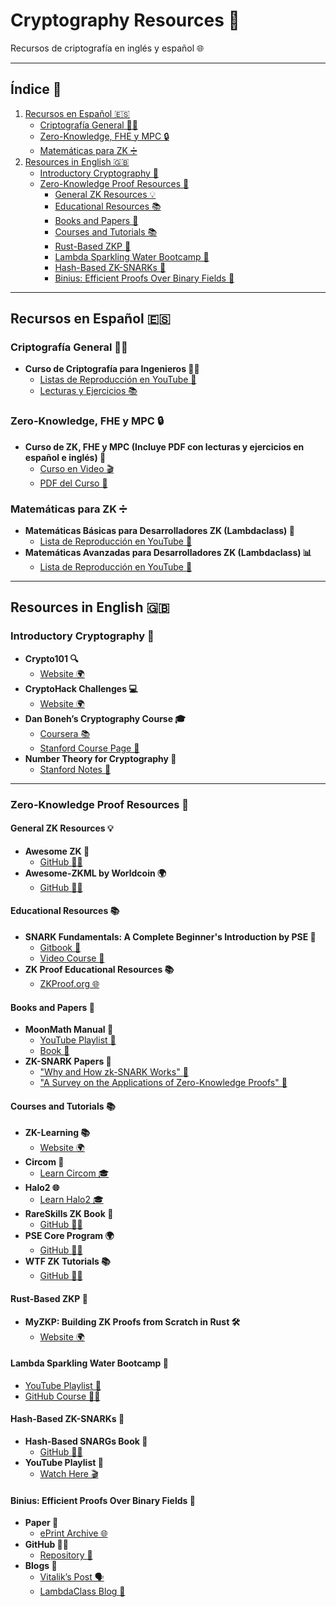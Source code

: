 # Cryptography Resources 🔐  
Recursos de criptografía en inglés y español 🌐  

---

## Índice 📜

1. [Recursos en Español 🇪🇸](#recursos-en-español)
    - [Criptografía General 👨‍💻](#criptografía-general)
    - [Zero-Knowledge, FHE y MPC 🔒](#zero-knowledge-fhe-y-mpc)
    - [Matemáticas para ZK ➗](#matemáticas-para-zk)
2. [Resources in English 🇬🇧](#resources-in-english)
    - [Introductory Cryptography 🔐](#introductory-cryptography)
    - [Zero-Knowledge Proof Resources 🔐](#zero-knowledge-proof-resources)
        - [General ZK Resources 💡](#general-zk-resources)
        - [Educational Resources 📚](#educational-resources)
        - [Books and Papers 📖](#books-and-papers)
        - [Courses and Tutorials 📚](#courses-and-tutorials)
        - [Rust-Based ZKP 🦀](#rust-based-zkp)
        - [Lambda Sparkling Water Bootcamp 🌊](#lambda-sparkling-water-bootcamp)
        - [Hash-Based ZK-SNARKs 🔑](#hash-based-zk-snarks)
        - [Binius: Efficient Proofs Over Binary Fields 🔢](#binius-efficient-proofs-over-binary-fields)

---

## **Recursos en Español 🇪🇸**  

### **Criptografía General 👨‍💻**  
- **Curso de Criptografía para Ingenieros 👨‍💻**  
  - [Listas de Reproducción en YouTube 🎥](https://m.youtube.com/@JorgeRamio/playlists)  
  - [Lecturas y Ejercicios 📚](https://www.criptored.es/paginas/Criptograf%C3%ADa%20para%20Ingenier@s.html)  

### **Zero-Knowledge, FHE y MPC 🔒**  
- **Curso de ZK, FHE y MPC (Incluye PDF con lecturas y ejercicios en español e inglés) 📄**  
  - [Curso en Video 🎬](https://m.youtube.com/playlist?list=PLeld-Hlf3EnrwZnvOT4IH5-2a-6HRaTG0)  
  - [PDF del Curso 📑](https://www.escudero.me/pdfs/TAC-2023.pdf)  

### **Matemáticas para ZK ➗**  
- **Matemáticas Básicas para Desarrolladores ZK (Lambdaclass) 🧮**  
  - [Lista de Reproducción en YouTube 🎥](https://m.youtube.com/playlist?list=PLFX2cij7c2PywdPR25Ikj4FLCumA9y-ip)  
- **Matemáticas Avanzadas para Desarrolladores ZK (Lambdaclass) 📊**  
  - [Lista de Reproducción en YouTube 🎥](https://m.youtube.com/playlist?list=PLFX2cij7c2PwJc7Y1uaSEK6yAy_BrlH0T)  

---

## **Resources in English 🇬🇧**  

### **Introductory Cryptography 🔐**  
- **Crypto101 🔍**  
  - [Website 🌍](https://www.crypto101.io/)  
- **CryptoHack Challenges 💻**  
  - [Website 🌍](https://cryptohack.org/challenges/introduction/)  
- **Dan Boneh’s Cryptography Course 🎓**  
  - [Coursera 📚](https://www.coursera.org/learn/crypto)  
  - [Stanford Course Page 🏫](https://crypto.stanford.edu/~dabo/courses/OnlineCrypto/)  
- **Number Theory for Cryptography 🔢**  
  - [Stanford Notes 📖](https://crypto.stanford.edu/pbc/notes/numbertheory/)  

---

### **Zero-Knowledge Proof Resources 🔐**  

#### **General ZK Resources 💡**  
- **Awesome ZK 🌟**  
  - [GitHub 🧑‍💻](https://github.com/ventali/awesome-zk)  
- **Awesome-ZKML by Worldcoin 🌍**  
  - [GitHub 🧑‍💻](https://github.com/worldcoin/awesome-zkml)  

#### **Educational Resources 📚**  
- **SNARK Fundamentals: A Complete Beginner's Introduction by PSE 📘**  
  - [Gitbook 📘](https://erroldrummond.gitbook.io/snark-fundamentals)  
  - [Video Course 🎥](https://m.youtube.com/playlist?list=PLV91V4b0yVqRWDzJZ_6BXr3drO6A3alDW)  
- **ZK Proof Educational Resources 📚**  
  - [ZKProof.org 🌐](https://docs.zkproof.org/edu)  

#### **Books and Papers 📖**  
- **MoonMath Manual 🌙**  
  - [YouTube Playlist 🎥](https://www.youtube.com/watch?v=qKZ-aT0g6N8&list=PLzdJdAunCamkTqcAMupTo2GByJCijJn-1)  
  - [Book 📘](https://github.com/LeastAuthority/moonmath-manual/releases)  
- **ZK-SNARK Papers 📑**  
  - ["Why and How zk-SNARK Works" 📄](https://arxiv.org/abs/1906.07221)  
  - ["A Survey on the Applications of Zero-Knowledge Proofs" 📄](https://arxiv.org/abs/2408.00243)  

#### **Courses and Tutorials 📚**  
- **ZK-Learning 📚**  
  - [Website 🌍](https://zk-learning.org/)  
- **Circom 🧩**  
  - [Learn Circom 🎓](https://learn.0xparc.org/circom/)  
- **Halo2 🌐**  
  - [Learn Halo2 🎓](https://learn.0xparc.org/halo2/)  
- **RareSkills ZK Book 📖**  
  - [GitHub 🧑‍💻](https://www.rareskills.io/zk-book)  
- **PSE Core Program 🌍**  
  - [GitHub 🧑‍💻](https://github.com/privacy-scaling-explorations/core-program)  
- **WTF ZK Tutorials 📚**  
  - [GitHub 🧑‍💻](https://github.com/WTFAcademy/WTF-zk/blob/main/Languages/en/README.md)  

#### **Rust-Based ZKP 🦀**  
- **MyZKP: Building ZK Proofs from Scratch in Rust 🛠️**  
  - [Website 🌍](https://koukyosyumei.github.io/MyZKP/index.html)  

#### **Lambda Sparkling Water Bootcamp 🌊**  
- [YouTube Playlist 🎥](https://m.youtube.com/playlist?list=PLFX2cij7c2Pwm2XHBijKZ6Eh97BOqtGBh)  
- [GitHub Course 🧑‍💻](https://github.com/lambdaclass/sparkling_water_bootcamp#rust-workshop)  

#### **Hash-Based ZK-SNARKs 🔑**  
- **Hash-Based SNARGs Book 📖**  
  - [GitHub 🧑‍💻](https://github.com/hash-based-snargs-book/hash-based-snargs-book/blob/main/snargs-book.pdf)  
- **YouTube Playlist 🎥**  
  - [Watch Here 🎬](https://www.youtube.com/watch?v=lRB0AvoFXK0&list=PLzdJdAunCamkCulBWMHgwoXuJm7CypPUu)  

#### **Binius: Efficient Proofs Over Binary Fields 🔢**  
- **Paper 📑**  
  - [ePrint Archive 🌐](https://eprint.iacr.org/2023/1784)  
- **GitHub 🧑‍💻**  
  - [Repository 📂](https://github.com/IrreducibleOSS/binius)  
- **Blogs 📝**  
  - [Vitalik’s Post 🗣️](https://vitalik.eth.limo/general/2024/04/29/binius.html)  
  - [LambdaClass Blog 📝](https://blog.lambdaclass.com/snarks-on-binary-fields-binius/)
